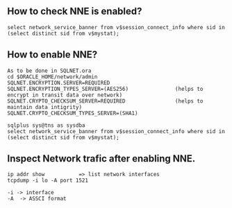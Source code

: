 ## How to check NNE is enabled?
```
select network_service_banner from v$session_connect_info where sid in (select distinct sid from v$mystat);
```
## How to enable NNE?
```
As to be done in SQLNET.ora
cd $ORACLE_HOME/network/admin
SQLNET.ENCRYPTION.SERVER=REQUIRED
SQLNET.ENCRYPTION_TYPES_SERVER=(AES256)               (helps to encrypt in transit data over network)
SQLNET.CRYPTO_CHECKSUM_SERVER=REQUIRED                (helps to maintain data intigrity)
SQLNET.CRYPTO_CHECKSUM_TYPES_SERVER=(SHA1)

sqlplus sys@tns as sysdba
select network_service_banner from v$session_connect_info where sid in (select distinct sid from v$mystat);
```

## Inspect Network trafic after enabling NNE.
```
ip addr show           => list network interfaces
tcpdump -i lo -A port 1521

-i -> interface
-A  -> ASSCI format
```

